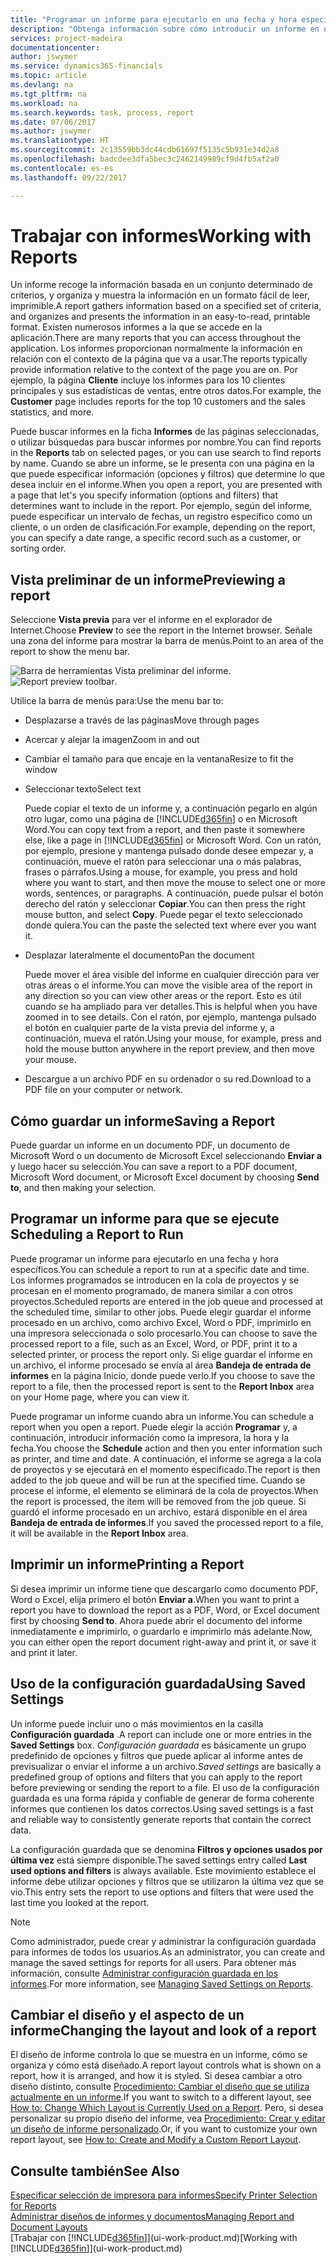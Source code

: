 ```yaml
---
title: "Programar un informe para ejecutarlo en una fecha y hora específicos | Documentos de Microsoft"
description: "Obtenga información sobre cómo introducir un informe en una cola de proyectos y programarlo para que se procesa en una fecha y hora específicas."
services: project-madeira
documentationcenter: 
author: jswymer
ms.service: dynamics365-financials
ms.topic: article
ms.devlang: na
ms.tgt_pltfrm: na
ms.workload: na
ms.search.keywords: task, process, report
ms.date: 07/06/2017
ms.author: jswymer
ms.translationtype: HT
ms.sourcegitcommit: 2c13559bb3dc44cdb61697f5135c5b931e34d2a8
ms.openlocfilehash: badcdee3dfa5bec3c2462149989cf9d4fb5af2a0
ms.contentlocale: es-es
ms.lasthandoff: 09/22/2017

---
```

# <a name="working-with-reports"></a><span data-ttu-id="322aa-103">Trabajar con informes</span><span class="sxs-lookup"><span data-stu-id="322aa-103">Working with Reports</span></span>
<span data-ttu-id="322aa-104">Un informe recoge la información basada en un conjunto determinado de criterios, y organiza y muestra la información en un formato fácil de leer, imprimible.</span><span class="sxs-lookup"><span data-stu-id="322aa-104">A report gathers information based on a specified set of criteria, and organizes and presents the information in an easy-to-read, printable format.</span></span> <span data-ttu-id="322aa-105">Existen numerosos informes a la que se accede en la aplicación.</span><span class="sxs-lookup"><span data-stu-id="322aa-105">There are many reports that you can access throughout the application.</span></span> <span data-ttu-id="322aa-106">Los informes proporcionan normalmente la información en relación con el contexto de la página que va a usar.</span><span class="sxs-lookup"><span data-stu-id="322aa-106">The reports typically provide information relative to the context of the page you are on.</span></span> <span data-ttu-id="322aa-107">Por ejemplo, la página **Cliente** incluye los informes para los 10 clientes principales y sus estadísticas de ventas, entre otros datos.</span><span class="sxs-lookup"><span data-stu-id="322aa-107">For example, the **Customer** page includes reports for the top 10 customers and the sales statistics, and more.</span></span>

<span data-ttu-id="322aa-108">Puede buscar informes en la ficha **Informes** de las páginas seleccionadas, o utilizar búsquedas para buscar informes por nombre.</span><span class="sxs-lookup"><span data-stu-id="322aa-108">You can find reports in the **Reports** tab on selected pages, or you can use search to find reports by name.</span></span> <span data-ttu-id="322aa-109">Cuando se abre un informe, se le presenta con una página en la que puede especificar información (opciones y filtros) que determine lo que desea incluir en el informe.</span><span class="sxs-lookup"><span data-stu-id="322aa-109">When you open a report, you are presented with a page that let's you specify information (options and filters) that determines want to include in the report.</span></span> <span data-ttu-id="322aa-110">Por ejemplo, según del informe, puede especificar un intervalo de fechas, un registro específico como un cliente, o un orden de clasificación.</span><span class="sxs-lookup"><span data-stu-id="322aa-110">For example, depending on the report, you can specify a date range, a specific record such as a customer, or sorting order.</span></span>

## <a name="previewing-a-report"></a><span data-ttu-id="322aa-111">Vista preliminar de un informe</span><span class="sxs-lookup"><span data-stu-id="322aa-111">Previewing a report</span></span>
<span data-ttu-id="322aa-112">Seleccione **Vista previa** para ver el informe en el explorador de Internet.</span><span class="sxs-lookup"><span data-stu-id="322aa-112">Choose **Preview** to see the report in the Internet browser.</span></span> <span data-ttu-id="322aa-113">Señale una zona del informe para mostrar la barra de menús.</span><span class="sxs-lookup"><span data-stu-id="322aa-113">Point to an area of the report to show the menu bar.</span></span>  

<span data-ttu-id="322aa-114">![Barra de herramientas Vista preliminar del informe](media/report_viewer.png "barra de herramientas Vista preliminar del informe").</span><span class="sxs-lookup"><span data-stu-id="322aa-114">![Report preview toolbar](media/report_viewer.png "Report preview toolbar").</span></span>

<span data-ttu-id="322aa-115">Utilice la barra de menús para:</span><span class="sxs-lookup"><span data-stu-id="322aa-115">Use the menu bar to:</span></span>

-   <span data-ttu-id="322aa-116">Desplazarse a través de las páginas</span><span class="sxs-lookup"><span data-stu-id="322aa-116">Move through pages</span></span>
-   <span data-ttu-id="322aa-117">Acercar y alejar la imagen</span><span class="sxs-lookup"><span data-stu-id="322aa-117">Zoom in and out</span></span>
-   <span data-ttu-id="322aa-118">Cambiar el tamaño para que encaje en la ventana</span><span class="sxs-lookup"><span data-stu-id="322aa-118">Resize to fit the window</span></span>
-   <span data-ttu-id="322aa-119">Seleccionar texto</span><span class="sxs-lookup"><span data-stu-id="322aa-119">Select text</span></span>

    <span data-ttu-id="322aa-120">Puede copiar el texto de un informe y, a continuación pegarlo en algún otro lugar, como una página de [!INCLUDE[d365fin](includes/d365fin_md.md)] o en Microsoft Word.</span><span class="sxs-lookup"><span data-stu-id="322aa-120">You can copy text from a report, and then paste it somewhere else, like a page in [!INCLUDE[d365fin](includes/d365fin_md.md)] or Microsoft Word.</span></span>  <span data-ttu-id="322aa-121">Con un ratón, por ejemplo, presione y mantenga pulsado donde desee empezar y, a continuación, mueve el ratón para seleccionar una o más palabras, frases o párrafos.</span><span class="sxs-lookup"><span data-stu-id="322aa-121">Using a mouse, for example, you press and hold where you want to start, and then move the mouse to select one or more words, sentences, or paragraphs.</span></span> <span data-ttu-id="322aa-122">A continuación, puede pulsar el botón derecho del ratón y seleccionar **Copiar**.</span><span class="sxs-lookup"><span data-stu-id="322aa-122">You can then press the right mouse button, and select **Copy**.</span></span> <span data-ttu-id="322aa-123">Puede pegar el texto seleccionado donde quiera.</span><span class="sxs-lookup"><span data-stu-id="322aa-123">You can the paste the selected text where ever you want it.</span></span>
-   <span data-ttu-id="322aa-124">Desplazar lateralmente el documento</span><span class="sxs-lookup"><span data-stu-id="322aa-124">Pan the document</span></span>

    <span data-ttu-id="322aa-125">Puede mover el área visible del informe en cualquier dirección para ver otras áreas o el informe.</span><span class="sxs-lookup"><span data-stu-id="322aa-125">You can move the visible area of the report in any direction so you can view other areas or the report.</span></span> <span data-ttu-id="322aa-126">Esto es útil cuando se ha ampliado para ver detalles.</span><span class="sxs-lookup"><span data-stu-id="322aa-126">This is helpful when you have zoomed in to see details.</span></span>  <span data-ttu-id="322aa-127">Con el ratón, por ejemplo, mantenga pulsado el botón en cualquier parte de la vista previa del informe y, a continuación, mueva el ratón.</span><span class="sxs-lookup"><span data-stu-id="322aa-127">Using your mouse, for example, press and hold the mouse button anywhere in the report preview, and then move your mouse.</span></span>

-   <span data-ttu-id="322aa-128">Descargue a un archivo PDF en su ordenador o su red.</span><span class="sxs-lookup"><span data-stu-id="322aa-128">Download to a PDF file on your computer or network.</span></span>


## <a name="saving-a-report"></a><span data-ttu-id="322aa-129">Cómo guardar un informe</span><span class="sxs-lookup"><span data-stu-id="322aa-129">Saving a Report</span></span>
<span data-ttu-id="322aa-130">Puede guardar un informe en un documento PDF, un documento de Microsoft Word o un documento de Microsoft Excel seleccionando **Enviar a** y luego hacer su selección.</span><span class="sxs-lookup"><span data-stu-id="322aa-130">You can save a report to a PDF document, Microsoft Word document, or Microsoft Excel document by choosing **Send to**, and then making your selection.</span></span> 

## <span data-ttu-id="322aa-131"><a name="ScheduleReport"></a> Programar un informe para que se ejecute</span><span class="sxs-lookup"><span data-stu-id="322aa-131"><a name="ScheduleReport"></a> Scheduling a Report to Run</span></span>
<span data-ttu-id="322aa-132">Puede programar un informe para ejecutarlo en una fecha y hora específicos.</span><span class="sxs-lookup"><span data-stu-id="322aa-132">You can schedule a report to run at a specific date and time.</span></span> <span data-ttu-id="322aa-133">Los informes programados se introducen en la cola de proyectos y se procesan en el momento programado, de manera similar a con otros proyectos.</span><span class="sxs-lookup"><span data-stu-id="322aa-133">Scheduled reports are entered in the job queue and processed at the scheduled time, similar to other jobs.</span></span> <span data-ttu-id="322aa-134">Puede elegir guardar el informe procesado en un archivo, como archivo Excel, Word o PDF, imprimirlo en una impresora seleccionada o solo procesarlo.</span><span class="sxs-lookup"><span data-stu-id="322aa-134">You can choose to save the processed report to a file, such as an Excel, Word, or PDF, print it to a selected printer, or process the report only.</span></span> <span data-ttu-id="322aa-135">Si elige guardar el informe en un archivo, el informe procesado se envía al área **Bandeja de entrada de informes** en la página Inicio, donde puede verlo.</span><span class="sxs-lookup"><span data-stu-id="322aa-135">If you choose to save the report to a file, then the processed report is sent to the **Report Inbox** area on your Home page, where you can view it.</span></span>

<span data-ttu-id="322aa-136">Puede programar un informe cuando abra un informe.</span><span class="sxs-lookup"><span data-stu-id="322aa-136">You can schedule a report when you open a report.</span></span> <span data-ttu-id="322aa-137">Puede elegir la acción **Programar** y, a continuación, introducir información como la impresora, la hora y la fecha.</span><span class="sxs-lookup"><span data-stu-id="322aa-137">You choose the **Schedule** action and then you enter information such as printer, and time and date.</span></span> <span data-ttu-id="322aa-138">A continuación, el informe se agrega a la cola de proyectos y se ejecutará en el momento especificado.</span><span class="sxs-lookup"><span data-stu-id="322aa-138">The report is then added to the job queue and will be run at the specified time.</span></span> <span data-ttu-id="322aa-139">Cuando se procese el informe, el elemento se eliminará de la cola de proyectos.</span><span class="sxs-lookup"><span data-stu-id="322aa-139">When the report is processed, the item will be removed from the job queue.</span></span> <span data-ttu-id="322aa-140">Si guardó el informe procesado en un archivo, estará disponible en el área **Bandeja de entrada de informes**.</span><span class="sxs-lookup"><span data-stu-id="322aa-140">If you saved the processed report to a file, it will be available in the **Report Inbox** area.</span></span>

## <span data-ttu-id="322aa-141"><a name="PrintReport"></a>Imprimir un informe</span><span class="sxs-lookup"><span data-stu-id="322aa-141"><a name="PrintReport"></a>Printing a Report</span></span>
<span data-ttu-id="322aa-142">Si desea imprimir un informe tiene que descargarlo como documento PDF, Word o Excel, elija primero el botón **Enviar a**.</span><span class="sxs-lookup"><span data-stu-id="322aa-142">When you want to print a report you have to download the report as a PDF, Word, or Excel document first by choosing **Send to**.</span></span> <span data-ttu-id="322aa-143">Ahora puede abrir el documento del informe inmediatamente e imprimirlo, o guardarlo e imprimirlo más adelante.</span><span class="sxs-lookup"><span data-stu-id="322aa-143">Now, you can either open the report document right-away and print it, or save it and print it later.</span></span>

## <a name="using-saved-settings"></a><span data-ttu-id="322aa-144">Uso de la configuración guardada</span><span class="sxs-lookup"><span data-stu-id="322aa-144">Using Saved Settings</span></span>
<span data-ttu-id="322aa-145">Un informe puede incluir uno o más movimientos en la casilla **Configuración guardada** .</span><span class="sxs-lookup"><span data-stu-id="322aa-145">A report can include one or more entries in the **Saved Settings** box.</span></span> <span data-ttu-id="322aa-146">*Configuración guardada* es básicamente un grupo predefinido de opciones y filtros que puede aplicar al informe antes de previsualizar o enviar el informe a un archivo.</span><span class="sxs-lookup"><span data-stu-id="322aa-146">*Saved settings* are basically a predefined group of options and filters that you can apply to the report before previewing or sending the report to a file.</span></span> <span data-ttu-id="322aa-147">El uso de la configuración guardada es una forma rápida y confiable de generar de forma coherente informes que contienen los datos correctos.</span><span class="sxs-lookup"><span data-stu-id="322aa-147">Using saved settings is a fast and reliable way to consistently generate reports that contain the correct data.</span></span>

<span data-ttu-id="322aa-148">La configuración guardada que se denomina **Filtros y opciones usados por última vez** está siempre disponible.</span><span class="sxs-lookup"><span data-stu-id="322aa-148">The saved settings entry called **Last used options and filters** is always available.</span></span> <span data-ttu-id="322aa-149">Este movimiento establece el informe debe utilizar opciones y filtros que se utilizaron la última vez que se vio.</span><span class="sxs-lookup"><span data-stu-id="322aa-149">This entry sets the report to use options and filters that were used the last time you looked at the report.</span></span>

>[!NOTE]
><span data-ttu-id="322aa-150">Como administrador, puede crear y administrar la configuración guardada para informes de todos los usuarios.</span><span class="sxs-lookup"><span data-stu-id="322aa-150">As an administrator, you can create and manage the saved settings for reports for all users.</span></span> <span data-ttu-id="322aa-151">Para obtener más información, consulte [Administrar configuración guardada en los informes](reports-saving-reusing-settings.md).</span><span class="sxs-lookup"><span data-stu-id="322aa-151">For more information, see [Managing Saved Settings on Reports](reports-saving-reusing-settings.md).</span></span>

## <a name="changing-the-layout-and-look-of-a-report"></a><span data-ttu-id="322aa-152">Cambiar el diseño y el aspecto de un informe</span><span class="sxs-lookup"><span data-stu-id="322aa-152">Changing the layout and look of a report</span></span>
<span data-ttu-id="322aa-153">El diseño de informe controla lo que se muestra en un informe, cómo se organiza y cómo está diseñado.</span><span class="sxs-lookup"><span data-stu-id="322aa-153">A report layout controls what is shown on a report, how it is arranged, and how it is styled.</span></span> <span data-ttu-id="322aa-154">Si desea cambiar a otro diseño distinto, consulte [Procedimiento: Cambiar el diseño que se utiliza actualmente en un informe](ui-how-change-layout-currently-used-report.md).</span><span class="sxs-lookup"><span data-stu-id="322aa-154">If you want to switch to a different layout, see [How to: Change Which Layout is Currently Used on a Report](ui-how-change-layout-currently-used-report.md).</span></span> <span data-ttu-id="322aa-155">Pero, si desea personalizar su propio diseño del informe, vea [Procedimiento: Crear y editar un diseño de informe personalizado](ui-how-create-custom-report-layout.md).</span><span class="sxs-lookup"><span data-stu-id="322aa-155">Or, if you want to customize your own report layout, see [How to: Create and Modify a Custom Report Layout](ui-how-create-custom-report-layout.md).</span></span>

## <a name="see-also"></a><span data-ttu-id="322aa-156">Consulte también</span><span class="sxs-lookup"><span data-stu-id="322aa-156">See Also</span></span>
[<span data-ttu-id="322aa-157">Especificar selección de impresora para informes</span><span class="sxs-lookup"><span data-stu-id="322aa-157">Specify Printer Selection for Reports</span></span>](ui-specify-printer-selection-reports.md)  
[<span data-ttu-id="322aa-158">Administrar diseños de informes y documentos</span><span class="sxs-lookup"><span data-stu-id="322aa-158">Managing Report and Document Layouts</span></span>](ui-manage-report-layouts.md)  
<span data-ttu-id="322aa-159">[Trabajar con [!INCLUDE[d365fin](includes/d365fin_md.md)]](ui-work-product.md)</span><span class="sxs-lookup"><span data-stu-id="322aa-159">[Working with [!INCLUDE[d365fin](includes/d365fin_md.md)]](ui-work-product.md)</span></span>

